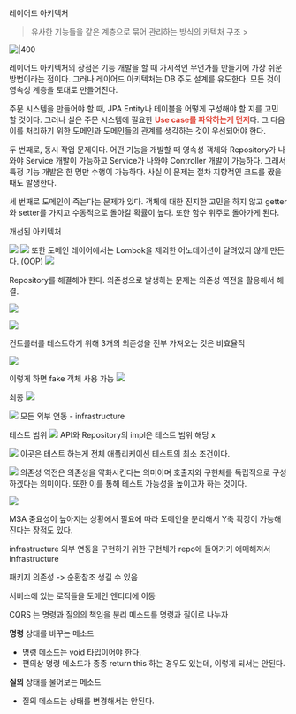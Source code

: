 레이어드 아키텍처 
> 유사한 기능들을 같은 계층으로 묶어 관리하는 방식의 카텍처 구조 > 


![|400](https://i.imgur.com/3rS5nuL.png)

레이어드 아키텍처의 장점은 기능 개발을 할 때 가시적인 무언가를 만들기에 가장 쉬운 방법이라는 점이다. 그러나 레이어드 아키텍처는 DB 주도 설계를 유도한다. 모든 것이 영속성 계층을 토대로 만들어진다. 

주문 시스템을 만들어야 할 때, JPA Entity나 테이블을 어떻게 구성해야 할 지를 고민 할 것이다. 그러나 실은 주문 시스템에 필요한 <span style="color: rgb(224, 067, 053);"><strong>Use case를 파악하는게 먼저</strong></span>다. 그 다음 이를 처리하기 위한 도메인과 도메인들의 관계를 생각하는 것이 우선되어야 한다. 

두 번째로, 동시 작업 문제이다. 어떤 기능을 개발할 때 영속성 객체와 Repository가 나와야 Service 개발이 가능하고 Service가 나와야 Controller 개발이 가능하다. 그래서 특정 기능 개발은 한 명만 수행이 가능하다. 사실 이 문제는 절차 지향적인 코드를 짰을 때도 발생한다. 

세 번째로 도메인이 죽는다는 문제가 있다. 객체에 대한 진지한 고민을 하지 않고 getter와 setter를 가지고 수동적으로 돌아갈 확률이 높다. 또한 함수 위주로 돌아가게 된다. 

개선된 아키텍처

![](https://i.imgur.com/HHJwCTA.png)
![](https://i.imgur.com/5KDktnQ.png)
또한 도메인 레이어에서는 Lombok을 제외한 어노테이션이 달려있지 않게 만든다. (OOP)
![](https://i.imgur.com/JrzIOZo.png)

Repository를 해결해야 한다. 의존성으로 발생하는 문제는 의존성 역전을 활용해서 해결. 

![](https://i.imgur.com/GwrEXnE.png)

![](https://i.imgur.com/bUVoQX6.png)

컨트롤러를 테스트하기 위해 3개의 의존성을 전부 가져오는 것은 비효율적

![](https://i.imgur.com/JBurU9L.png)

이렇게 하면 fake 객체 사용 가능 
![](https://i.imgur.com/mREADPb.png)


최종 
![](https://i.imgur.com/wK40l9B.png)


![](https://i.imgur.com/MDce4Wc.png)
모든 외부 연동 - infrastructure 


테스트 범위 
![](https://i.imgur.com/rRm2g2X.png)
API와 Repository의 impl은 테스트 범위 해당 x 


![](https://i.imgur.com/HwLh1yX.png)
이곳은 테스트 하는게 전체 애플리케이션 테스트의 최소 조건이다. 

![](https://i.imgur.com/X8yEnpo.png)
의존성 역전은 의존성을 약화시킨다는 의미이며 호출자와 구현체를 독립적으로 구성하겠다는 의미이다. 또한 이를 통해 테스트 가능성을 높이고자 하는 것이다. 


![](https://i.imgur.com/0nfl0ig.png)

MSA 중요성이 높아지는 상황에서 필요에 따라 도메인을 분리해서 Y축 확장이 가능해진다는 장점도 있다. 

infrastructure 외부 연동을 구현하기 위한 구현체가 repo에 들어가기 애매해져서 infrastructure


패키지 의존성 -> 순환참조 생길 수 있음 

서비스에 있는 로직들을 도메인 엔티티에 이동

CQRS 는 명령과 질의의 책임을 분리 
메소드를 명령과 질이로 나누자 

**명령** 
상태를 바꾸는 메소드 
- 명령 메소드는 void 타입이어야 한다. 
- 편의상 명령 메소드가 종종 return this 하는 경우도 있는데, 이렇게 되서는 안된다. 

**질의**
상태를 물어보는 메소드
- 질의 메소드는 상태를 변경해서는 안된다. 

